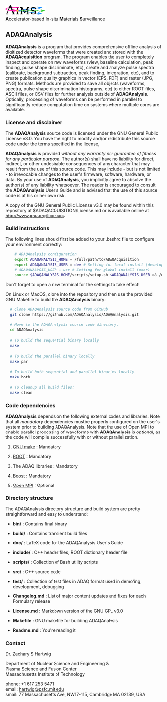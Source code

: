 ![AIMS Logo](doc/figures/AIMSLogo_BoldPastelColors.png "Accelerator-based In-situ Materials Surveillance")  
**A**ccelerator-based **I**n-situ **M**aterials **S**urveillance


## ADAQAnalysis ##

**ADAQAnalysis** is a program that provides comprehensive offline
analysis of digitized detector waveforms that were created and stored
with the **ADAQAcquisition** program. The program enables the user to
completely inspect and operate on raw waveforms (view, baseline
calculation, peak finding, pulse shape discriminate, etc), create and
analyze pulse spectra (calibrate, background subtraction, peak
finding, integration, etc), and to create publication quality graphics
in vector (EPS, PDF) and raster (JPG, PNG) formats. Methods are
provided to save all objects (waveforms, spectra, pulse shape
discrimination histograms, etc) to either ROOT files, ASCII files, or
CSV files for further analysis outside of **ADAQAnalysis**. Optically,
processing of waveforms can be performed in parallel to significantly
reduce computation time on systems where multiple cores are available.


### License and disclaimer ###

The **ADAQAnalysis** source code is licensed under the GNU General
Public License v3.0.  You have the right to modify and/or redistribute
this source code under the terms specified in the license,

**ADAQAnalysis** is provided *without any warranty nor guarantee of
fitness for any particular purpose*. The author(s) shall have no
liability for direct, indirect, or other undesirable consequences of
any character that may result from the use of this source code. This
may include - but is not limited - to irrevocable changes to the
user's firmware, software, hardware, or data. By your use of
**ADAQAnalysis**, you implicitly agree to absolve the author(s) of
any liability whatsoever. The reader is encouraged to consult the
**ADAQAnalysis** User's Guide and is advised that the use of this
source code is at his or her own risk.

A copy of the GNU General Public License v3.0 may be found within this
repository at $ADAQACQUISITION/License.md or is available online at
http://www.gnu.org/licenses.


### Build instructions  ###

The following lines should first be added to your .bashrc file to configure
your environment correctly:

```bash 
    # ADAQAnalysis configuration
    export ADAQANALYSIS_HOME = /full/path/to/ADAQAcquisition
    export ADAQANALYSIS_USER = dev # Setting for local install (developer)
    # ADAQANALYSIS_USER = usr # Setting for global install (user)
    source $ADAQANALYSIS_HOME/scripts/setup.sh $ADAQANALYSIS_USER >& /dev/null
```
Don't forget to open a new terminal for the settings to take effect!

On Linux or MacOS, clone into the repository and then use the provided
GNU Makefile to build the **ADAQAnalysis** binary:

```bash
  # Clone ADAQAnalysis source code from GitHub
  git clone https://github.com/ADAQAnalysis/ADAQAnalysis.git

  # Move to the ADAQAnalysis source code directory:
  cd ADAQAnalysis
  
  # To build the sequential binary locally
  make  

  # To build the parallel binary locally
  make par

  # To build both sequential and parallel binaries locally
  make both

  # To cleanup all build files:  
  make clean  
```


### Code dependencies ###

**ADAQAnalysis** depends on the following external codes and
libraries. Note that all *mandatory* dependencies mustbe properly
configured on the user's system prior to building ADAQAnalysis. Note
that the use of Open MPI to enable parallel processing of waveforms
with **ADAQAnalysis** is *optional*, as the code will compile
successfully with or without parallelization.

1. [GNU make](http://www.gnu.org/software/make/) : Mandatory

2. [ROOT](http://root.cern.ch/drupal/) : Mandatory

3. The ADAQ libraries : Mandatory

4. [Boost](http://www.boost.org/) : Mandatory

5. [Open MPI](http://www.open-mpi.org/) : Optional


### Directory structure ###

The ADAQAnalysis directory structure and build system are pretty
straightforward and easy to understand:

  - **bin/**       : Contains final binary

  - **build/**     : Contains transient build files

  - **doc/**       : LaTeX code for the ADAQAnalysis User's Guide

  - **include/**   : C++ header files, ROOT dictionary header file

  - **scripts/**   : Collection of Bash utility scripts

  - **src/**       : C++ source code 
  
  - **test/**      : Collection of test files in ADAQ format used in demo'ing, development, debugging

  - **Changelog.md** : List of major content updates and fixes for each Formulary release
  
  - **License.md**   : Markdown version of the GNU GPL v3.0 
  
  - **Makefile**     : GNU makefile for building ADAQAnalysis

  - **Readme.md**  : You're reading it


### Contact ###

Dr. Zachary S Hartwig  

Department of Nuclear Science and Engineering &  
Plasma Science and Fusion Center  
Massachusetts Institute of Technology  

phone: +1 617 253 5471  
email: [hartwig@psfc.mit.edu](mailto:hartwig@psfc.mit.edu)  
smail: 77 Massachusetts Ave, NW17-115, Cambridge MA 02139, USA



